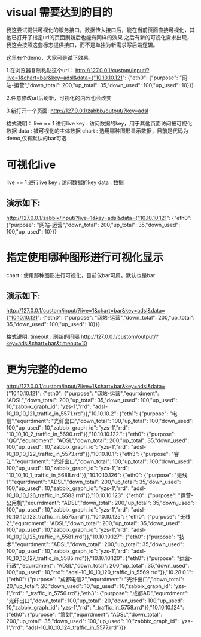 # visual 需要达到的目的
我这尝试提供可视化的服务接口，数据传入接口后，能在当前页面直接可视化，其他已打开了指定url的页面刷新后也能有同样的效果
之后有新的可视化需求出现，我这会按照这套标志提供接口，而不是单独为新需求写后端逻辑。

这里有个demo，大家可是试下效果。

1.在浏览器复制粘贴这个url：
http://127.0.0.1/custom/input/?live=1&chart=bar&key=adsl&data={"10.10.10.121": {"eth0": {"purpose": "网站-运营","down_total": 200,"up_total": 35,"down_used": 100,"up_used": 10}}}

2.任意修改url后刷新，可视化的内容也会改变

3.新打开一个页面:
http://127.0.0.1/zabbix/output/?key=adsl

格式说明：
live == 1 进行live
key : 访问数据的key，用于其他页面访问被可视化数据
data : 被可视化的主体数据
chart : 选用哪种图形显示数据，目前是代码为demo,仅有默认的bar可选


# 可视化live
live == 1 进行live
key : 访问数据的key
data : 数据

## 演示如下:
http://127.0.0.1/zabbix/input/?live=1&key=adsl&data={"10.10.10.121": {"eth0": {"purpose": "网站-运营","down_total": 200,"up_total": 35,"down_used": 100,"up_used": 10}}}


# 指定使用哪种图形进行可视化显示
chart : 使用那种图形进行可视化，目前仅bar可用。默认也是bar

## 演示如下:
http://127.0.0.1/custom/input/?live=1&chart=bar&key=adsl&data={"10.10.10.121": {"eth0": {"purpose": "网站-运营","down_total": 200,"up_total": 35,"down_used": 100,"up_used": 10}}}

格式说明:
timeout : 刷新的间隔
http://127.0.0.1/custom/output/?key=adsl&chart=bar&timeout=10

# 更为完整的demo
http://127.0.0.1/custom/input/?live=1&chart=bar&key=adsl&data={"10.10.10.121": {"eth0": {"purpose": "网站-运营","equrrdment": "ADSL","down_total": 200,"up_total": 35,"down_used": 100,"up_used": 10,"zabbix_graph_id": 'yzs-1',"rrd": "adsl-10_10_10_121_traffic_in_5571.rrd"}},"10.10.10.2": {"eth1": {"purpose": "电信","equrrdment": "光纤出口","down_total": 100,"up_total": 100,"down_used": 100,"up_used": 10,"zabbix_graph_id": 'yzs-1',"rrd": "10_10_10_2_traffic_in_5690.rrd"}},"10.10.10.122.": {"eth0": {"purpose": "QQ","equrrdment": "ADSL","down_total": 200,"up_total": 35,"down_used": 100,"up_used": 10,"zabbix_graph_id": 'yzs-1',"rrd": "adsl-10_10_10_122_traffic_in_5573.rrd"}},"10.10.10.1": {"eth3": {"purpose": "睿江","equrrdment": "光纤出口","down_total": 100,"up_total": 100,"down_used": 100,"up_used": 10,"zabbix_graph_id": 'yzs-1',"rrd": "10_10_10_1_traffic_in_5688.rrd"}},"10.10.10.126": {"eth0": {"purpose": "无线1","equrrdment": "ADSL","down_total": 200,"up_total": 35,"down_used": 100,"up_used": 10,"zabbix_graph_id": 'yzs-1',"rrd": "adsl-10_10_10_126_traffic_in_5583.rrd"}},"10.10.10.123": {"eth0": {"purpose": "运营-公用机","equrrdment": "ADSL","down_total": 200,"up_total": 35,"down_used": 100,"up_used": 10,"zabbix_graph_id": 'yzs-1',"rrd": "adsl-10_10_10_123_traffic_in_5575.rrd"}},"10.10.10.125": {"eth0": {"purpose": "无线2","equrrdment": "ADSL","down_total": 200,"up_total": 35,"down_used": 100,"up_used": 10,"zabbix_graph_id": 'yzs-1',"rrd": "adsl-10_10_10_125_traffic_in_5581.rrd"}},"10.10.10.127": {"eth0": {"purpose": "技术","equrrdment": "ADSL","down_total": 200,"up_total": 35,"down_used": 100,"up_used": 10,"zabbix_graph_id": 'yzs-1',"rrd": "adsl-10_10_10_127_traffic_in_5585.rrd"}},"10.10.10.120": {"eth0": {"purpose": "运营-行政","equrrdment": "ADSL","down_total": 200,"up_total": 35,"down_used": 100,"up_used": 10,"rrd": "adsl-10_10_10_120_traffic_in_5569.rrd"}},"10.28.0.1": {"eth0": {"purpose": "成都电信2","equrrdment": "光纤出口","down_total": 20,"up_total": 20,"down_used": 10,"up_used": 10,"zabbix_graph_id": 'yzs-1',"rrd": "_traffic_in_5756.rrd"},"eth3": {"purpose": "成都AD","equrrdment": "光纤出口","down_total": 100,"up_total": 20,"down_used": 100,"up_used": 10,"zabbix_graph_id": 'yzs-1',"rrd": "_traffic_in_5758.rrd"}},"10.10.10.124": {"eth0": {"purpose": "策划","equrrdment": "ADSL","down_total": 200,"up_total": 35,"down_used": 100,"up_used": 10,"zabbix_graph_id": 'yzs-1',"rrd": "adsl-10_10_10_124_traffic_in_5577.rrd"}}}
